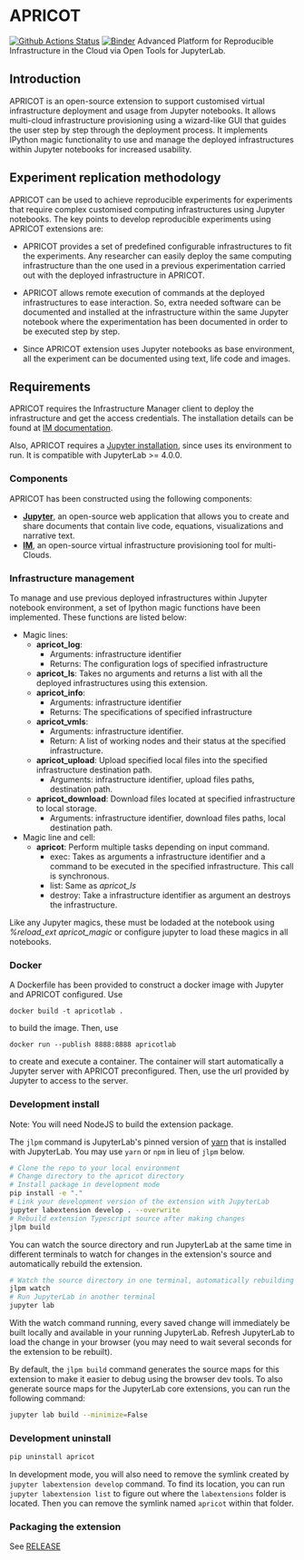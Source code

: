 # APRICOT

[![Github Actions Status](https://github.com/grycap/apricotlab/workflows/Build/badge.svg)](https://github.com/grycap/apricotlab/actions/workflows/build.yml)
[![Binder](https://mybinder.org/badge_logo.svg)](https://mybinder.org/v2/gh/grycap/apricotlab/main?urlpath=lab)
Advanced Platform for Reproducible Infrastructure in the Cloud via Open Tools for JupyterLab.


## Introduction 

APRICOT is an open-source extension to support customised virtual infrastructure deployment and usage from Jupyter notebooks. It allows multi-cloud infrastructure provisioning using a wizard-like GUI that guides the user step by step through the deployment process. It implements IPython magic functionality to use and manage the deployed infrastructures within Jupyter notebooks for increased usability.


## Experiment replication methodology

APRICOT can be used to achieve reproducible experiments for experiments that require complex customised computing infrastructures using Jupyter notebooks. The key points to develop reproducible experiments using APRICOT extensions are:

 - APRICOT provides a set of predefined configurable infrastructures to fit the experiments. Any researcher can easily deploy  the same computing infrastructure than the one used in a previous experimentation carried out with the deployed infrastructure in APRICOT.

 - APRICOT allows remote execution of commands at the deployed infrastructures to ease interaction. So, extra needed software can be documented and installed at the infrastructure within the same Jupyter notebook where the experimentation has been documented in order to be executed step by step. 

 - Since APRICOT extension uses Jupyter notebooks as base environment, all the experiment can be documented using text, life code and images.
 

 ## Requirements

APRICOT requires the Infrastructure Manager client to deploy the infrastructure and get the access credentials. The installation details can be found at [IM documentation](https://imdocs.readthedocs.io/en/devel/gstarted.html).

Also, APRICOT requires a [Jupyter installation](https://jupyter.org/install), since uses its environment to run. It is compatible with JupyterLab >= 4.0.0.


### Components

APRICOT has been constructed using the following components:

- [**Jupyter**](https://jupyter.org/), an open-source web application that allows you to create and share documents that contain live code, equations, visualizations and narrative text.
- [**IM**](https://www.grycap.upv.es/im/index.php), an open-source virtual infrastructure provisioning tool for multi-Clouds.


### Infrastructure management

To manage and use previous deployed infrastructures within Jupyter notebook environment, a set of Ipython magic functions have been implemented. These functions are listed below:

* Magic lines:
    * **apricot_log**:
        * Arguments: infrastructure identifier
        * Returns: The configuration logs of specified infrastructure
    * **apricot_ls**: Takes no arguments and returns a list with all the deployed infrastructures using this extension.
    * **apricot_info**:
        * Arguments: infrastructure identifier
        * Returns: The specifications of specified infrastructure
    * **apricot_vmls**:
        * Arguments: infrastructure identifier.
        * Return: A list of working nodes and their status at the specified infrastructure.
    * **apricot_upload**: Upload specified local files into the specified infrastructure destination path.
        * Arguments: infrastructure identifier, upload files paths, destination path.
    * **apricot_download**: Download files located at specified infrastructure to local storage.
        * Arguments: infrastructure identifier, download files paths, local destination path.
 * Magic line and cell:
    * **apricot**: Perform multiple tasks depending on input command.
        * exec: Takes as arguments a infrastructure identifier and a command to be executed in the specified infrastructure. This call is synchronous.
        * list: Same as *apricot_ls*
        * destroy: Take a infrastructure identifier as argument an destroys the infrastructure.

Like any Jupyter magics, these must be lodaded at the notebook using *%reload_ext apricot_magic* or configure jupyter to load these magics in all notebooks.


### Docker

A Dockerfile has been provided to construct a docker image with Jupyter and APRICOT configured. Use

`` docker build -t apricotlab . ``

to build the image. Then, use

`` docker run --publish 8888:8888 apricotlab ``

to create and execute a container. The container will start automatically a Jupyter server with APRICOT preconfigured. Then, use the url provided by Jupyter to access to the server.


### Development install

Note: You will need NodeJS to build the extension package.

The `jlpm` command is JupyterLab's pinned version of
[yarn](https://yarnpkg.com/) that is installed with JupyterLab. You may use
`yarn` or `npm` in lieu of `jlpm` below.

```bash
# Clone the repo to your local environment
# Change directory to the apricot directory
# Install package in development mode
pip install -e "."
# Link your development version of the extension with JupyterLab
jupyter labextension develop . --overwrite
# Rebuild extension Typescript source after making changes
jlpm build
```

You can watch the source directory and run JupyterLab at the same time in different terminals to watch for changes in the extension's source and automatically rebuild the extension.

```bash
# Watch the source directory in one terminal, automatically rebuilding when needed
jlpm watch
# Run JupyterLab in another terminal
jupyter lab
```

With the watch command running, every saved change will immediately be built locally and available in your running JupyterLab. Refresh JupyterLab to load the change in your browser (you may need to wait several seconds for the extension to be rebuilt).

By default, the `jlpm build` command generates the source maps for this extension to make it easier to debug using the browser dev tools. To also generate source maps for the JupyterLab core extensions, you can run the following command:

```bash
jupyter lab build --minimize=False
```

### Development uninstall

```bash
pip uninstall apricot
```

In development mode, you will also need to remove the symlink created by `jupyter labextension develop`
command. To find its location, you can run `jupyter labextension list` to figure out where the `labextensions`
folder is located. Then you can remove the symlink named `apricot` within that folder.

### Packaging the extension

See [RELEASE](RELEASE.md)
